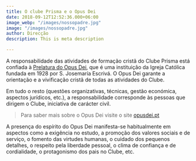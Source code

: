 ```yaml
---
title: O clube Prisma e o Opus Dei
date: 2018-09-12T12:52:36.000+06:00
image_webp: "/images/nossopadre.jpg"
image: "/images/nossopadre.jpg"
author: Direcção
description: This is meta description

---
```

A responsabilidade das atividades de formação cristã do Clube Prisma está confiada à [Prelatura do Opus Dei](https://opusdei.org/pt-pt/ "Opus Dei"), que é uma instituição da Igreja Católica fundada em 1928 por S. Josemaría Escrivá. O Opus Dei garante a orientação e a vivificação cristã de todas as atividades do Clube.

Em tudo o resto (questões organizativas, técnicas, gestão económica, aspectos jurídicos, etc.), a responsabilidade corresponde às pessoas que dirigem o Clube, iniciativa de carácter civil.

> Para saber mais sobre o Opus Dei visite o site [opusdei.pt](https://opusdei.org/pt-pt/ "Opus Dei")

A presença do espírito do Opus Dei manifesta-se habitualmente em aspectos como a exigência no estudo, a promoção dos valores sociais e de serviço, o fomento das virtudes humanas, o cuidado dos pequenos detalhes, o respeito pela liberdade pessoal, o clima de confiança e de cordialidade, o protagonismo dos pais no Clube, etc.